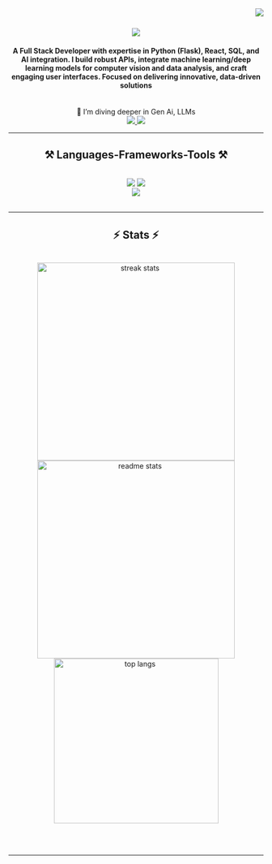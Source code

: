 ﻿<img align="right" src="https://komarev.com/ghpvc/?username=Nihtin3003&color=blue"/>
<h1 align="center">
    <img src="https://readme-typing-svg.herokuapp.com/?font=Righteous&size=35&center=true&vCenter=true&width=500&height=70&duration=4000&lines=Hi+There!+👋;+I'm+Nithin+M+S!;" />
</h1>
<h4 align="center">A Full Stack Developer with expertise in Python (Flask), React, SQL, and AI integration. I build robust APIs, integrate machine learning/deep learning models for computer vision and data analysis, and craft engaging user interfaces. Focused on delivering innovative, data-driven solutions</h4>
<br/>
<div align="center">
🌱 I’m diving deeper in     Gen Ai, LLMs 
</div>


<div align="center"> 
  <a href="mailto:30nithinms@gmail.com">
    <img src="https://img.shields.io/badge/Gmail-333333?style=for-the-badge&logo=gmail&logoColor=red" />
  </a>
  <a href="https://www.linkedin.com/in/[nithin-ms-365958256]" target="_blank">
    <img src="https://img.shields.io/badge/LinkedIn-0077B5?style=for-the-badge&logo=linkedin&logoColor=white" target="_blank" />
  </a>
</div>

<hr/>


<h2 align="center">⚒️ Languages-Frameworks-Tools ⚒️</h2>
<br/>
<div align="center">
    <img src="https://skillicons.dev/icons?i=flask,react,html,css,vscode,github,tailwind,git" />
    <img src="https://skillicons.dev/icons?i=nodejs,python,javascript,mongodb,java,php" /><br>
    <img src="https://skillicons.dev/icons?i=opencv,tensorflow,sqlite,postman" /><br>
</div>

<br/>


<hr/>

<h2 align="center">⚡ Stats ⚡</h2>
<br>
<div align=center>
  <img width=390 src="https://streak-stats.demolab.com/?user=nithin3003&count_private=true&theme=react&border_radius=10" alt="streak stats"/>
  <img width=390 src="https://github-readme-stats.vercel.app/api?username=nithin3003&count_private=true&show_icons=true&theme=react&rank_icon=github&border_radius=10" alt="readme stats" />
  <br/>
  <img width=325 align="center" src="https://github-readme-stats.vercel.app/api/top-langs/?username=nithin3003&hide=HTML&langs_count=8&layout=compact&theme=react&border_radius=10&size_weight=0.5&count_weight=0.5&exclude_repo=github-readme-stats" alt="top langs" />
</div>

<br/><br/>

<hr/>

<br/>
